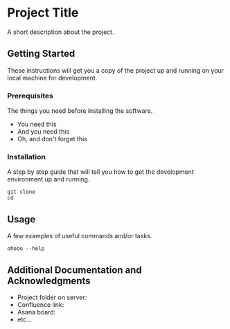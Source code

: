 # Project Title

A short description about the project.

## Getting Started

These instructions will get you a copy of the project up and running on your
local machine for development.

### Prerequisites

The things you need before installing the software.

* You need this
* And you need this
* Oh, and don't forget this

### Installation

A step by step guide that will tell you how to get the development environment up and running.

```
git clone 
cd 
```

## Usage

A few examples of useful commands and/or tasks.

```
ohooo --help 
```
## Additional Documentation and Acknowledgments

* Project folder on server:
* Confluence link:
* Asana board:
* etc...
